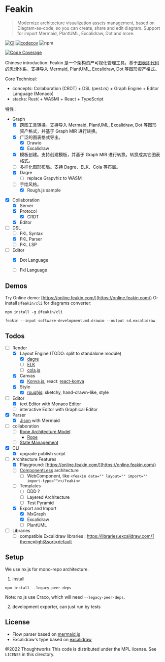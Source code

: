# Feakin

> Modernize architecture visualization assets management, based on Diagram-as-code, so you can create, share and edit diagram. Support for import Mermaid, PlantUML, Excalidraw, Dot and more.

[![CI](https://github.com/feakin/feakin/actions/workflows/ci.yml/badge.svg)](https://github.com/feakin/feakin/actions/workflows/ci.yml) [![codecov](https://codecov.io/gh/feakin/feakin/branch/master/graph/badge.svg?token=XO0930Z3TE)](https://codecov.io/gh/feakin/feakin) ![npm](https://img.shields.io/npm/v/@feakin/parser)

[![Code Coverage](https://codecov.io/gh/feakin/feakin/branch/master/graphs/tree.svg?token=XO0930Z3TE)](https://app.codecov.io/gh/feakin/feakin)

Chinese introduction: Feakin 是一个架构资产可视化管理工具。基于[图表即代码](https://www.phodal.com/blog/diagram-as-code/) 的思想体系，支持导入 Mermaid, PlantUML, Excalidraw, Dot 等图形资产格式。

Core Technical: 

- concepts: Collaboration (CRDT) + DSL (pest.rs) + Graph Engine + Editor Language (Monaco)
- stacks: Rust( + WASM) + React + TypeScript

特性：

- Graph
  - [x] 跨图工具转换。支持导入 Mermaid, PlantUML, Excalidraw, Dot 等图形资产格式，并基于 Graph MIR 进行转换。
  - [x] 广泛的图表格式导出。
    - [x] Drawio
    - [x] Excalidraw
  - [x] 模板创建。支持创建模板，并基于 Graph MIR 进行转换，转换成其它图表格式。
  - [ ] 多样化图形布局。支持 Dagre、ELK、Cola 等布局。
  - [x] Dagre
    - [ ] replace Grapvhiz to WASM
  - [ ] 手绘风格。
    - [x] Rough.js sample
- [x] Collaboration
  - [x] Server
  - [x] Protocol
    - [x] CRDT
  - [x] Editor
- [ ] DSL
  - [ ] FKL Syntax
  - [x] FKL Parser
  - [ ] FKL LSP
- [ ] Editor
  - [x] Dot Language
  - [ ] Fkl Language 

  
## Demos

Try Online demo: [https://online.feakin.com/](https://online.feakin.com/) Or install `@feakin/cli` for diagrams converter: 

```shell
npm install -g @feakin/cli

feakin --input software-development.md.drawio --output sd.excalidraw
```

## Todos

- [ ] Render
  - [x] Layout Engine (TODO: split to standalone module)
    - [x] [dagre](https://github.com/dagrejs/dagre)
    - [ ] [ELK](https://github.com/kieler/elkjs)
    - [ ] [cola.js](https://ialab.it.monash.edu/webcola/)
  - [x] Canvas
    - [x] [Konva.js](https://github.com/konvajs/konva), react: [react-konva](https://github.com/konvajs/react-konva)
  - [x] Style
    - [x] [roughjs](https://github.com/rough-stuff/rough): sketchy, hand-drawn-like, style
- [ ] Editor
  - [x] text Editor with Monaco Editor
  - [ ] interactive Editor with Graphical Editor
- [x] Parser
  - [x] [Jison](https://github.com/zaach/jison) with Mermaid
- [ ] collaboration
  - [ ] [Rope Architecture Model](https://blog.jetbrains.com/zh-hans/fleet/2022/02/fleet-below-deck-part-ii-breaking-down-the-editor/)
    - [Rope](https://github.com/component/rope)
  - [ ] [State Management](https://blog.jetbrains.com/zh-hans/fleet/2022/06/fleet-below-deck-part-iii-state-management/)
- [x] CLI
  - [x] upgrade publish script
- [ ] Architecture Features
  - [x] Playground: [https://online.feakin.com/](https://online.feakin.com/)
  - [ ] [ComponentLess](https://componentless.com/) architecture
    - [ ] WebComponent, like `<feakin data="" layout="" import="" import-type=""></feakin>`
  - [ ] Templates
    - [ ] DDD ?
    - [ ] Layered Architecture
    - [ ] Test Pyramid
  - [x] Export and Import
    - [x] MxGraph
    - [x] Excalidraw
    - [ ] PlantUML
- [ ] Libraries
  - [ ] compatible Excalidraw libraries : https://libraries.excalidraw.com/?theme=light&sort=default

## Setup

We use nx.js for mono-repo architecture.

1. install

```shell
npm install --legacy-peer-deps
```

Note: nx.js use Craco, which will need `--legacy-peer-deps`.

2. development exporter, can just run by tests

## License

- Flow parser based on [mermaid.js](https://github.com/mermaid-js/)
- Excalidraw's type based on [excalidraw](https://github.com/excalidraw/excalidraw)

@2022 Thoughtworks This code is distributed under the MPL license. See `LICENSE` in this directory.
